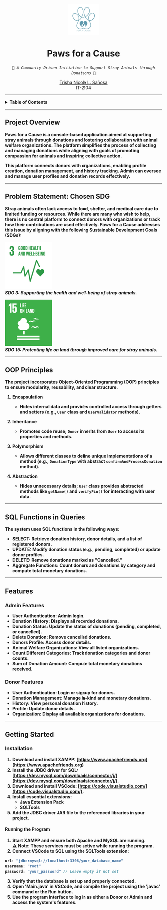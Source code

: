 <p align="center">
  <img src="resources/logo.jpg" width="100" />
</p>

<h1 align="center">Paws for a Cause</h1>

<p align="center">
    <em><code>🐾 A Community-Driven Initiative to Support Stray Animals through Donations 🐾</code></em>
</p>

<p align="center">
    <a href="https://github.com/trishncl">Trisha Nicole L. Sañosa</a><br>
    IT-2104
</p>

---

<details>
  <summary><strong>Table of Contents<strong></summary>
  
  - [Project Overview](#project-overview)
  - [Problem Statement: Chosen SDG](#problem-statement-chosen-sdg)
  - [OOP Principles](#oop-principles)
  - [SQL Functions in Queries](#sql-functions-in-queries)
  - [Features](#features)
    - [Admin Features](#admin-features)
    - [Donor Features](#donor-features)
  - [Getting Started](#getting-started)
    - [Installation](#installation)
    - [Running the Program](#running-the-program)

</details>

---

##  Project Overview

**Paws for a Cause** is a console-based application aimed at supporting stray animals through donations and fostering collaboration with animal welfare organizations. The platform simplifies the process of collecting and managing donations while aligning with goals of promoting compassion for animals and inspiring collective action.

This platform connects donors with organizations, enabling profile creation, donation management, and history tracking. Admin can oversee and manage user profiles and donation records effectively.

---

## Problem Statement: Chosen SDG

Stray animals often lack access to food, shelter, and medical care due to limited funding or resources. While there are many who wish to help, there is no central platform to connect donors with organizations or track how their contributions are used effectively. **Paws for a Cause** addresses this issue by aligning with the following Sustainable Development Goals (SDGs):  

<p>
  <img src="resources/SDG3.jpg" alt="SDG 3" width="150" />  
  <br>
  <em>SDG 3: Supporting the health and well-being of stray animals.</em>
</p>

<p>
  <img src="resources/SDG15.png" alt="SDG 15" width="150" />  
  <br>
  <em>SDG 15: Protecting life on land through improved care for stray animals.</em>
</p>

---

## OOP Principles
The project incorporates Object-Oriented Programming (OOP) principles to ensure modularity, reusability, and clear structure.

1. **Encapsulation**  
   - Hides internal data and provides controlled access through getters and setters (e.g., `User` class and `UserValidator` methods).  

2. **Inheritance**  
   - Promotes code reuse; `Donor` inherits from `User` to access its properties and methods.  

3. **Polymorphism**  
   - Allows different classes to define unique implementations of a method (e.g., `DonationType` with abstract `confirmAndProcessDonation` method).  

4. **Abstraction**  
   - Hides unnecessary details; `User` class provides abstracted methods like `getName()` and `verifyPin()` for interacting with user data.  

---

## SQL Functions in Queries

The system uses SQL functions in the following ways:
- **SELECT**: Retrieve donation history, donor details, and a list of registered donors.  
- **UPDATE**: Modify donation status (e.g., pending, completed) or update donor profiles.  
- **DELETE**: Remove donations marked as "Cancelled."  
- **Aggregate Functions**: Count donors and donations by category and compute total monetary donations. 

---

## Features

### Admin Features
- **User Authentication**: Admin login.  
- **Donation History**: Displays all recorded donations.  
- **Donation Status**: Update the status of donations (pending, completed, or cancelled).  
- **Delete Donation**: Remove cancelled donations.  
- **Donors Profile**: Access donor details.  
- **Animal Welfare Organizations**: View all listed organizations.  
- **Count Different Categories**: Track donation categories and donor counts.  
- **Sum of Donation Amount**: Compute total monetary donations received.  

### Donor Features
- **User Authentication**: Login or signup for donors.  
- **Donation Management**: Manage in-kind and monetary donations.  
- **History**: View personal donation history.  
- **Profile**: Update donor details.  
- **Organization**: Display all available organizations for donations.  

---

## Getting Started

### Installation

1. Download and install **XAMPP**: [https://www.apachefriends.org](https://www.apachefriends.org).  
2. Install the JDBC driver for SQL: [https://dev.mysql.com/downloads/connector/j/](https://dev.mysql.com/downloads/connector/j/).  
3. Download and install **VSCode**: [https://code.visualstudio.com/](https://code.visualstudio.com/).  
4. Install essential extensions:  
   - **Java Extension Pack**  
   - **SQLTools**  
5. Add the JDBC driver JAR file to the referenced libraries in your project.

#### Running the Program

1. Start **XAMPP** and ensure both **Apache** and **MySQL** are running.  
  ⚠ **Note:** These services must be active while running the program.
2. Connect VSCode to SQL using the SQLTools extension:
  ```java
  url: "jdbc:mysql://localhost:3306/your_database_name"
  username: "root"
  password: "your_password" // Leave empty if not set
  ```
3. Verify that the database is set up and properly connected.
4. Open 'Main.java' in VSCode, and compile the project using the 'javac' command or the Run button.
5. Use the program interface to log in as either a **Donor** or **Admin** and access the system's features.
